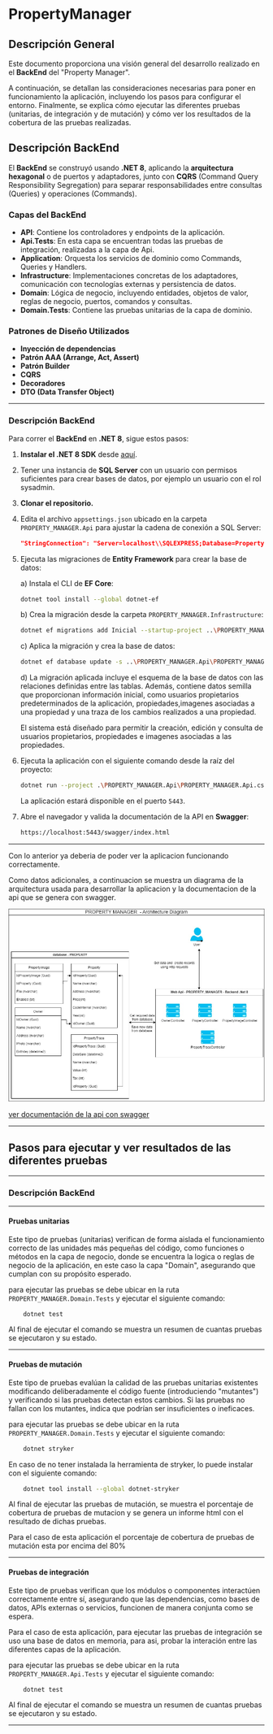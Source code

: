 # PropertyManager

## Descripción General

Este documento proporciona una visión general del desarrollo realizado en el **BackEnd** del "Property Manager".

A continuación, se detallan las consideraciones necesarias para poner en funcionamiento la aplicación, incluyendo los pasos para configurar el entorno. Finalmente, se explica cómo ejecutar las diferentes pruebas (unitarias, de integración y de mutación) y cómo ver los resultados de la cobertura de las pruebas realizadas.

## Descripción BackEnd

El **BackEnd** se construyó usando **.NET 8**, aplicando la **arquitectura hexagonal** o de puertos y adaptadores, junto con **CQRS** (Command Query Responsibility Segregation) para separar responsabilidades entre consultas (Queries) y operaciones (Commands).

### Capas del BackEnd

- **API**: Contiene los controladores y endpoints de la aplicación.
- **Api.Tests**: En esta capa se encuentran todas las pruebas de integración, realizadas a la capa de Api.
- **Application**: Orquesta los servicios de dominio como Commands, Queries y Handlers.
- **Infrastructure**: Implementaciones concretas de los adaptadores, comunicación con tecnologías externas y persistencia de datos.
- **Domain**: Lógica de negocio, incluyendo entidades, objetos de valor, reglas de negocio, puertos, comandos y consultas.
- **Domain.Tests**: Contiene las pruebas unitarias de la capa de dominio.

### Patrones de Diseño Utilizados

- **Inyección de dependencias**
- **Patrón AAA (Arrange, Act, Assert)**
- **Patrón Builder**
- **CQRS**
- **Decoradores**
- **DTO (Data Transfer Object)**

---

### Descripción BackEnd

Para correr el **BackEnd** en **.NET 8**, sigue estos pasos:

1. **Instalar el .NET 8 SDK** desde [aquí](https://dotnet.microsoft.com/es-es/download).
2. Tener una instancia de **SQL Server** con un usuario con permisos suficientes para crear bases de datos, por ejemplo un usuario con el rol sysadmin.
3. **Clonar el repositorio.**
4. Edita el archivo `appsettings.json` ubicado en la carpeta `PROPERTY_MANAGER.Api` para ajustar la cadena de conexión a SQL Server:

    ```json
    "StringConnection": "Server=localhost\\SQLEXPRESS;Database=Property;User Id=hsmo;Password=12345;TrustServerCertificate=True"
    ```

5. Ejecuta las migraciones de **Entity Framework** para crear la base de datos:

    a) Instala el CLI de **EF Core**:
    ```bash
    dotnet tool install --global dotnet-ef
    ```

    b) Crea la migración desde la carpeta `PROPERTY_MANAGER.Infrastructure`:
    ```bash
    dotnet ef migrations add Inicial --startup-project ..\PROPERTY_MANAGER.Api\PROPERTY_MANAGER.Api.csproj
    ```

    c) Aplica la migración y crea la base de datos:
    ```bash
    dotnet ef database update -s ..\PROPERTY_MANAGER.Api\PROPERTY_MANAGER.Api.csproj
    ```
    d)  La migración aplicada incluye el esquema de la base de datos con las relaciones definidas entre las tablas. Además, contiene datos semilla que proporcionan información inicial, como usuarios propietarios predeterminados de la aplicación, propiedades,imagenes asociadas a una propiedad y una traza de los cambios realizados a una propiedad.
    
    El sistema está diseñado para permitir la creación, edición y consulta de usuarios propietarios, propiedades e imagenes asociadas a las propiedades.

6. Ejecuta la aplicación con el siguiente comando desde la raíz del proyecto:
    ```bash
    dotnet run --project .\PROPERTY_MANAGER.Api\PROPERTY_MANAGER.Api.csproj
    ```

    La aplicación estará disponible en el puerto `5443`.

7. Abre el navegador y valida la documentación de la API en **Swagger**:
    ```bash
    https://localhost:5443/swagger/index.html
    ```
--- 

Con lo anterior ya deberia de poder ver la aplicacion funcionando correctamente.

Como datos adicionales, a continuacion se muestra un diagrama de la arquitectura usada para desarrollar la aplicacion y la documentacion de la api que se genera con swagger.

![Diagrama Arquitectura](./PROPERTY_MANAGER_ArchitectureDiagram.jpg)


[ver documentación de la api con swagger](./DocumentationWithSwaggerWebApi/DocumentationWithSwagger.json)

---

## Pasos para ejecutar y ver resultados de las diferentes pruebas

---

### Descripción BackEnd

---

#### Pruebas unitarias

Este tipo de pruebas (unitarias) verifican de forma aislada el funcionamiento correcto de las unidades más pequeñas del código, como funciones o métodos en la capa de negocio, donde se encuentra la logica o reglas de negocio de la aplicación, en este caso la capa "Domain", asegurando que cumplan con su propósito esperado.

para ejecutar las pruebas se debe ubicar en la ruta `PROPERTY_MANAGER.Domain.Tests` y ejecutar el siguiente comando:

```bash
    dotnet test
```

Al final de ejecutar el comando se muestra un resumen de cuantas pruebas se ejecutaron y su estado.

---

#### Pruebas de mutación

Este tipo de pruebas evalúan la calidad de las pruebas unitarias existentes modificando deliberadamente el código fuente (introduciendo "mutantes") y verificando si las pruebas detectan estos cambios. Si las pruebas no fallan con los mutantes, indica que podrían ser insuficientes o ineficaces.

para ejecutar las pruebas se debe ubicar en la ruta `PROPERTY_MANAGER.Domain.Tests` y ejecutar el siguiente comando:


```bash
    dotnet stryker
```

En caso de no tener instalada la herramienta de stryker, lo puede instalar con el siguiente comando:

```bash
    dotnet tool install --global dotnet-stryker
```

Al final de ejecutar las pruebas de mutación, se muestra el porcentaje de cobertura de pruebas de mutacion y se genera un informe html con el resultado de dichas pruebas.

Para el caso de esta aplicación el porcentaje de cobertura de pruebas de mutación esta por encima del 80%

---

#### Pruebas de integración

Este tipo de pruebas verifican que los módulos o componentes interactúen correctamente entre sí, asegurando que las dependencias, como bases de datos, APIs externas o servicios, funcionen de manera conjunta como se espera.

Para el caso de esta aplicación, para ejecutar las pruebas de integración se uso una base de datos en memoria, para asi, probar la interación entre las diferentes capas de la aplicación.

para ejecutar las pruebas se debe ubicar en la ruta `PROPERTY_MANAGER.Api.Tests` y ejecutar el siguiente comando:


```bash
    dotnet test
```

Al final de ejecutar el comando se muestra un resumen de cuantas pruebas se ejecutaron y su estado.

---